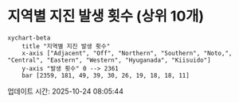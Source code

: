 # 지역별 지진 발생 횟수 (상위 10개)

```mermaid
xychart-beta
    title "지역별 지진 발생 횟수"
    x-axis ["Adjacent", "Off", "Northern", "Southern", "Noto,", "Central", "Eastern", "Western", "Hyuganada", "Kiisuido"]
    y-axis "발생 횟수" 0 --> 2361
    bar [2359, 181, 49, 39, 30, 26, 19, 18, 18, 11]
```

업데이트 시간: 2025-10-24 08:05:44

